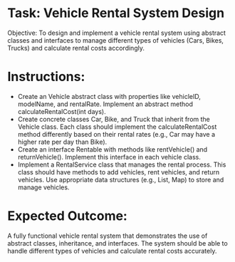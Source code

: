 # Task: Vehicle Rental System Design
Objective: To design and implement a vehicle rental system using abstract classes and interfaces to manage different types of vehicles (Cars, Bikes, Trucks) and calculate rental costs accordingly.


# Instructions:
- Create an Vehicle abstract class with properties like vehicleID, modelName, and rentalRate. Implement an abstract method calculateRentalCost(int days).
- Create concrete classes Car, Bike, and Truck that inherit from the Vehicle class. Each class should implement the calculateRentalCost method differently based on their rental   rates (e.g., Car may have a higher rate per day than Bike).
- Create an interface Rentable with methods like rentVehicle() and returnVehicle(). Implement this interface in each vehicle class.
- Implement a RentalService class that manages the rental process. This class should have methods to add vehicles, rent vehicles, and return vehicles. Use appropriate data        structures (e.g., List, Map) to store and manage vehicles.

# Expected Outcome:
A fully functional vehicle rental system that demonstrates the use of abstract classes, inheritance, and interfaces. The system should be able to handle different types of vehicles and calculate rental costs accurately.

